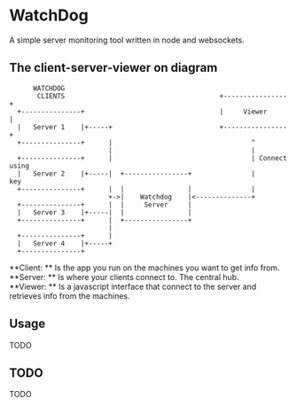 WatchDog
========

A simple server monitoring tool written in node and websockets.

## The client-server-viewer on diagram

```
      WATCHDOG
       CLIENTS                                       +----------------+
  +---------------+                                  |     Viewer     |
  |   Server 1    |+-----+                           +----------------+
  +---------------+      |                                   ^
                         |                                   |
  +---------------+      |                                   | Connect using
  |   Server 2    |+-----|  +----------------+               |      key
  +---------------+      |  |                |               |
                         +->|    Watchdog    |<--------------+
  +---------------+      |  |     Server     |
  |   Server 3    |+-----|  |                |
  +---------------+      |  +----------------+
                         |
  +---------------+      |
  |   Server 4    |+-----+
  +---------------+
```

**Client: ** Is the app you run on the machines you want to get info from.  
**Server: ** Is where your clients connect to. The central hub.  
**Viewer: ** Is a javascript interface that connect to the server and retrieves info from the machines.

## Usage

TODO

## TODO

TODO
